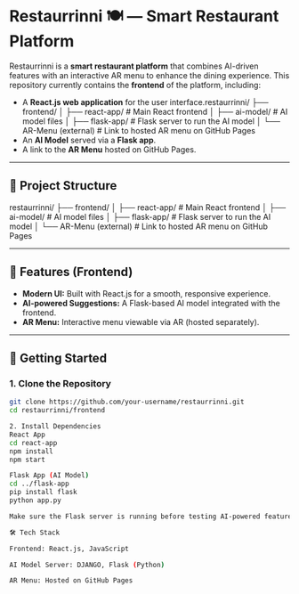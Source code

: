 # Restaurrinni 🍽️ — Smart Restaurant Platform

Restaurrinni is a **smart restaurant platform** that combines AI-driven features with an interactive AR menu to enhance the dining experience. This repository currently contains the **frontend** of the platform, including:

- A **React.js web application** for the user interface.restaurrinni/
├── frontend/
│ ├── react-app/ # Main React frontend
│ ├── ai-model/ # AI model files
│ ├── flask-app/ # Flask server to run the AI model
│
└── AR-Menu (external) # Link to hosted AR menu on GitHub Pages
- An **AI Model** served via a **Flask app**.
- A link to the **AR Menu** hosted on GitHub Pages.


---

## 📁 Project Structure

restaurrinni/
├── frontend/
│ ├── react-app/ # Main React frontend
│ ├── ai-model/ # AI model files
│ ├── flask-app/ # Flask server to run the AI model
│
└── AR-Menu (external) # Link to hosted AR menu on GitHub Pages

---

## 🌟 Features (Frontend)

- **Modern UI:** Built with React.js for a smooth, responsive experience.
- **AI-powered Suggestions:** A Flask-based AI model integrated with the frontend.
- **AR Menu:** Interactive menu viewable via AR (hosted separately).

---

## 🚀 Getting Started

### 1. Clone the Repository

```bash
git clone https://github.com/your-username/restaurrinni.git
cd restaurrinni/frontend

2. Install Dependencies
React App
cd react-app
npm install
npm start

Flask App (AI Model)
cd ../flask-app
pip install flask
python app.py

Make sure the Flask server is running before testing AI-powered features.

🛠️ Tech Stack

Frontend: React.js, JavaScript

AI Model Server: DJANGO, Flask (Python)

AR Menu: Hosted on GitHub Pages





